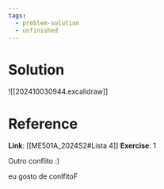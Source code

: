 ```yaml
---
tags:
  - problem-solution
  - unfinished
---
```

# Solution
![[202410030944.excalidraw]]

# Reference
**Link**: [[ME501A_2024S2#Lista 4]]
**Exercise**: 1


Outro conflito :)

eu gosto de conlfitoF
